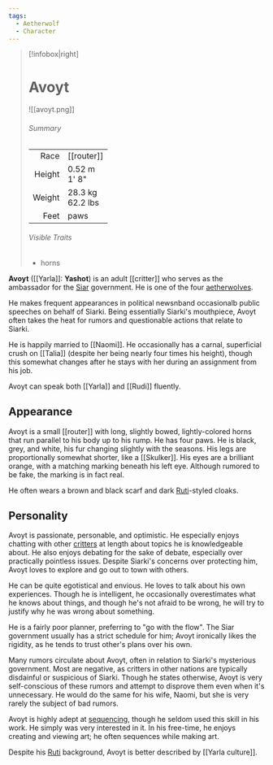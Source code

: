 ```yaml
---
tags:
  - Aetherwolf
  - Character
---
```

> [!infobox|right]
> 
> # Avoyt
> ![[avoyt.png]]
> ###### Summary
> |  |  |
> | ---: | ---- |
> | Race | [[router]] |
> | Height | 0.52 m</br>1' 8" |
> | Weight | 28.3 kg</br>62.2 lbs |
> | Feet | paws |
> ###### Visible Traits
> - horns

**Avoyt** ([[Yarla]]: **Yashot**) is an adult [[critter]] who serves as the ambassador for the [Siar](Siarki.md) government. He is one of the four [aetherwolves](Aetherwolf.md).

He makes frequent appearances in political newsnband occasionalb public speeches on behalf of Siarki. Being essentially Siarki's mouthpiece, Avoyt often takes the heat for rumors and questionable actions that relate to Siarki.

He is happily married to [[Naomi]]. He occasionally has a carnal, superficial crush on [[Talia]] (despite her being nearly four times his height), though this somewhat changes after he stays with her during an assignment from his job.

Avoyt can speak both [[Yarla]] and [[Rudi]] fluently.
## Appearance
Avoyt is a small [[router]] with long, slightly bowed, lightly-colored horns that run parallel to his body up to his rump. He has four paws. He is black, grey, and white, his fur changing slightly with the seasons. His legs are proportionally somewhat shorter, like a [[Skulker]]. His eyes are a brilliant orange, with a matching marking beneath his left eye. Although rumored to be fake, the marking is in fact real.

He often wears a brown and black scarf and dark [Ruti](Ruti%20Culture.md)-styled cloaks.
## Personality
Avoyt is passionate, personable, and optimistic. He especially enjoys chatting with other [critters](Critter.md) at length about topics he is knowledgeable about. He also enjoys debating for the sake of debate, especially over practically pointless issues. Despite Siarki's concerns over protecting him, Avoyt loves to explore and go out to town with others.

He can be quite egotistical and envious. He loves to talk about his own experiences. Though he is intelligent, he occasionally overestimates what he knows about things, and though he's not afraid to be wrong, he will try to justify why he was wrong about something.

He is a fairly poor planner, preferring to "go with the flow". The Siar government usually has a strict schedule for him; Avoyt ironically likes the rigidity, as he tends to trust other's plans over his own.

Many rumors circulate about Avoyt, often in relation to Siarki's mysterious government. Most are negative, as critters in other nations are typically disdainful or suspicious of Siarki. Though he states otherwise, Avoyt is very self-conscious of these rumors and attempt to disprove them even when it's unnecessary. He would do the same for his wife, Naomi, but she is very rarely the subject of bad rumors.

Avoyt is highly adept at [sequencing](Entrogenesis.md), though he seldom used this skill in his work. He simply was very interested in it. In his free-time, he enjoys creating and viewing art; he often sequences while making art.

Despite his [Ruti](Ruti%20Culture.md) background, Avoyt is better described by [[Yarla culture]].